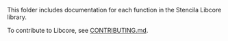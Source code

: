 This folder includes documentation for each function in the Stencila Libcore library. 

To contribute to Libcore, see [CONTRIBUTING.md](https://github.com/stencila/libcore/blob/master/CONTRIBUTING.md).
